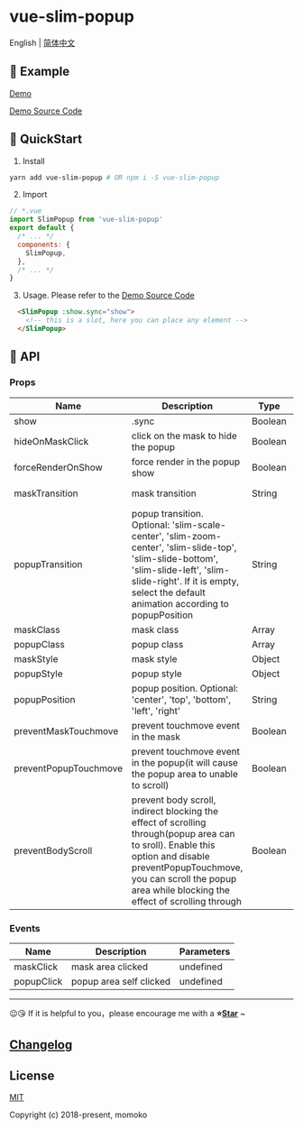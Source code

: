 # vue-slim-popup

English | [简体中文](./README.zh-CN.md)

## 🌰 Example

[Demo](https://wannaxiao.github.io/vue-slim-popup/demo/dist/)

[Demo Source Code](https://github.com/wannaxiao/vue-slim-popup/blob/master/demo/App.vue)

## 🚀 QuickStart

1.  Install

```bash
yarn add vue-slim-popup # OR npm i -S vue-slim-popup
```

2.  Import

```js
// *.vue
import SlimPopup from 'vue-slim-popup'
export default {
  /* ... */
  components: {
    SlimPopup,
  },
  /* ... */
}
```

3.  Usage. Please refer to the [Demo Source Code](https://github.com/wannaxiao/vue-slim-popup/blob/master/demo/App.vue)
```html
  <SlimPopup :show.sync="show">
    <!-- this is a slot, here you can place any element -->
  </SlimPopup>
```

## 🔌 API

### Props

| Name | Description | Type | Default |
| --- | --- | --- | --- |
| show | .sync | Boolean | false |
| hideOnMaskClick | click on the mask to hide the popup | Boolean | false |
| forceRenderOnShow | force render in the popup show | Boolean | false |
| maskTransition | mask transition | String | slim-fade |
| popupTransition | popup transition. Optional: 'slim-scale-center', 'slim-zoom-center', 'slim-slide-top', 'slim-slide-bottom', 'slim-slide-left', 'slim-slide-right'. If it is empty, select the default animation according to popupPosition | String | null |
| maskClass | mask class | Array<String> | null |
| popupClass | popup class | Array<String> | null |
| maskStyle | mask style | Object | null |
| popupStyle | popup style | Object | null |
| popupPosition | popup position. Optional: 'center', 'top', 'bottom', 'left', 'right' | String | center |
| preventMaskTouchmove | prevent touchmove event in the mask | Boolean | true |
| preventPopupTouchmove | prevent touchmove event in the popup(it will cause the popup area to unable to scroll) | Boolean | true |
| preventBodyScroll | prevent body scroll, indirect blocking the effect of scrolling through(popup area can to sroll). Enable this option and disable preventPopupTouchmove, you can scroll the popup area while blocking the effect of scrolling through | Boolean | false |

### Events
| Name | Description | Parameters |
|---|---|---|
| maskClick | mask area clicked | undefined |
| popupClick | popup area self clicked | undefined |

---

😉😘 If it is helpful to you，please encourage me with a <b>⭐️<a href="#">Star</a></b> ~

## [Changelog](./CHANGELOG.md)

## License

[MIT](http://opensource.org/licenses/MIT)

Copyright (c) 2018-present, momoko
